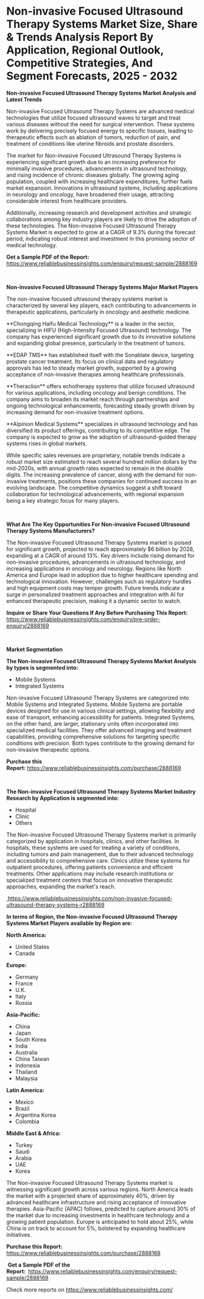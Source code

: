 <p><h1>Non-invasive Focused Ultrasound Therapy Systems Market Size, Share & Trends Analysis Report By Application, Regional Outlook, Competitive Strategies, And Segment Forecasts, 2025 - 2032</h1></p><p><strong>Non-invasive Focused Ultrasound Therapy Systems Market Analysis and Latest Trends</strong></p>
<p><p>Non-invasive Focused Ultrasound Therapy Systems are advanced medical technologies that utilize focused ultrasound waves to target and treat various diseases without the need for surgical intervention. These systems work by delivering precisely focused energy to specific tissues, leading to therapeutic effects such as ablation of tumors, reduction of pain, and treatment of conditions like uterine fibroids and prostate disorders. </p><p>The market for Non-invasive Focused Ultrasound Therapy Systems is experiencing significant growth due to an increasing preference for minimally invasive procedures, advancements in ultrasound technology, and rising incidence of chronic diseases globally. The growing aging population, coupled with increasing healthcare expenditures, further fuels market expansion. Innovations in ultrasound systems, including applications in neurology and oncology, have broadened their usage, attracting considerable interest from healthcare providers.</p><p>Additionally, increasing research and development activities and strategic collaborations among key industry players are likely to drive the adoption of these technologies. The Non-invasive Focused Ultrasound Therapy Systems Market is expected to grow at a CAGR of 9.3% during the forecast period, indicating robust interest and investment in this promising sector of medical technology.</p></p>
<p><strong>Get a Sample PDF of the Report:&nbsp;</strong> <a href="https://www.reliablebusinessinsights.com/enquiry/request-sample/2888169?utm_campaign=2099&utm_medium=2&utm_source=Github&utm_content=ia&utm_term=14032025&utm_id=non-invasive-focused-ultrasound-therapy-systems">https://www.reliablebusinessinsights.com/enquiry/request-sample/2888169</a></p>
<p>&nbsp;</p>
<p><strong>Non-invasive Focused Ultrasound Therapy Systems Major Market Players</strong></p>
<p><p>The non-invasive focused ultrasound therapy systems market is characterized by several key players, each contributing to advancements in therapeutic applications, particularly in oncology and aesthetic medicine.</p><p>**Chongqing Haifu Medical Technology** is a leader in the sector, specializing in HIFU (High-Intensity Focused Ultrasound) technology. The company has experienced significant growth due to its innovative solutions and expanding global presence, particularly in the treatment of tumors.</p><p>**EDAP TMS** has established itself with the Sonablate device, targeting prostate cancer treatment. Its focus on clinical data and regulatory approvals has led to steady market growth, supported by a growing acceptance of non-invasive therapies among healthcare professionals.</p><p>**Theraclion** offers echotherapy systems that utilize focused ultrasound for various applications, including oncology and benign conditions. The company aims to broaden its market reach through partnerships and ongoing technological enhancements, forecasting steady growth driven by increasing demand for non-invasive treatment options.</p><p>**Alpinion Medical Systems** specializes in ultrasound technology and has diversified its product offerings, contributing to its competitive edge. The company is expected to grow as the adoption of ultrasound-guided therapy systems rises in global markets.</p><p>While specific sales revenues are proprietary, notable trends indicate a robust market size estimated to reach several hundred million dollars by the mid-2020s, with annual growth rates expected to remain in the double digits. The increasing prevalence of cancer, along with the demand for non-invasive treatments, positions these companies for continued success in an evolving landscape. The competitive dynamics suggest a shift toward collaboration for technological advancements, with regional expansion being a key strategic focus for many players.</p></p>
<p>&nbsp;</p>
<p><strong>What Are The Key Opportunities For Non-invasive Focused Ultrasound Therapy Systems Manufacturers?</strong></p>
<p><p>The Non-invasive Focused Ultrasound Therapy Systems market is poised for significant growth, projected to reach approximately $6 billion by 2028, expanding at a CAGR of around 13%. Key drivers include rising demand for non-invasive procedures, advancements in ultrasound technology, and increasing applications in oncology and neurology. Regions like North America and Europe lead in adoption due to higher healthcare spending and technological innovation. However, challenges such as regulatory hurdles and high equipment costs may temper growth. Future trends indicate a surge in personalized treatment approaches and integration with AI for enhanced therapeutic precision, making it a dynamic sector to watch.</p></p>
<p><strong>Inquire or Share Your Questions If Any Before Purchasing This Report:</strong> <a href="https://www.reliablebusinessinsights.com/enquiry/pre-order-enquiry/2888169?utm_campaign=2099&utm_medium=2&utm_source=Github&utm_content=ia&utm_term=14032025&utm_id=non-invasive-focused-ultrasound-therapy-systems">https://www.reliablebusinessinsights.com/enquiry/pre-order-enquiry/2888169</a></p>
<p>&nbsp;</p>
<p><strong>Market Segmentation</strong></p>
<p><strong>The Non-invasive Focused Ultrasound Therapy Systems Market Analysis by types is segmented into:</strong></p>
<p><ul><li> Mobile Systems</li><li>Integrated Systems </li></ul></p>
<p><p>Non-invasive Focused Ultrasound Therapy Systems are categorized into Mobile Systems and Integrated Systems. Mobile Systems are portable devices designed for use in various clinical settings, allowing flexibility and ease of transport, enhancing accessibility for patients. Integrated Systems, on the other hand, are larger, stationary units often incorporated into specialized medical facilities. They offer advanced imaging and treatment capabilities, providing comprehensive solutions for targeting specific conditions with precision. Both types contribute to the growing demand for non-invasive therapeutic options.</p></p>
<p><strong>Purchase this Report:&nbsp;</strong><a href="https://www.reliablebusinessinsights.com/purchase/2888169?utm_campaign=2099&utm_medium=2&utm_source=Github&utm_content=ia&utm_term=14032025&utm_id=non-invasive-focused-ultrasound-therapy-systems">https://www.reliablebusinessinsights.com/purchase/2888169</a></p>
<p>&nbsp;</p>
<p><strong>The Non-invasive Focused Ultrasound Therapy Systems Market Industry Research by Application is segmented into:</strong></p>
<p><ul><li> Hospital</li><li>Clinic</li><li>Others </li></ul></p>
<p><p>The Non-invasive Focused Ultrasound Therapy Systems market is primarily categorized by application in hospitals, clinics, and other facilities. In hospitals, these systems are used for treating a variety of conditions, including tumors and pain management, due to their advanced technology and accessibility to comprehensive care. Clinics utilize these systems for outpatient procedures, offering patients convenience and efficient treatments. Other applications may include research institutions or specialized treatment centers that focus on innovative therapeutic approaches, expanding the market's reach.</p></p>
<p><a href="https://www.reliablebusinessinsights.com/non-invasive-focused-ultrasound-therapy-systems-r2888169?utm_campaign=2099&utm_medium=2&utm_source=Github&utm_content=ia&utm_term=14032025&utm_id=non-invasive-focused-ultrasound-therapy-systems">&nbsp;https://www.reliablebusinessinsights.com/non-invasive-focused-ultrasound-therapy-systems-r2888169</a></p>
<p><strong>In terms of Region, the Non-invasive Focused Ultrasound Therapy Systems Market Players available by Region are:</strong></p>
<p>
    <p> <strong> North America: </strong>
        <ul>
            <li>United States</li>
            <li>Canada</li>
        </ul>
        </p> 
    <p> <strong> Europe: </strong>
        <ul>
            <li>Germany</li>
            <li>France</li>
            <li>U.K.</li>
            <li>Italy</li>
            <li>Russia</li>
        </ul>
        </p> 
    <p> <strong> Asia-Pacific: </strong>
        <ul>
            <li>China</li>
            <li>Japan</li>
            <li>South Korea</li>
            <li>India</li>
            <li>Australia</li>
            <li>China Taiwan</li>
            <li>Indonesia</li>
            <li>Thailand</li>
            <li>Malaysia</li>
        </ul>
        </p> 
    <p> <strong> Latin America: </strong>
        <ul>
            <li>Mexico</li>
            <li>Brazil</li>
            <li>Argentina Korea</li>
            <li>Colombia</li>
        </ul>
        </p> 
    <p> <strong> Middle East & Africa: </strong>
        <ul>
            <li>Turkey</li>
            <li>Saudi</li>
            <li>Arabia</li>
            <li>UAE</li>
            <li>Korea</li>
        </ul>
    </p>
    </p>
<p><p>The Non-invasive Focused Ultrasound Therapy Systems market is witnessing significant growth across various regions. North America leads the market with a projected share of approximately 40%, driven by advanced healthcare infrastructure and rising acceptance of innovative therapies. Asia-Pacific (APAC) follows, predicted to capture around 30% of the market due to increasing investments in healthcare technology and a growing patient population. Europe is anticipated to hold about 25%, while China is on track to account for 5%, bolstered by expanding healthcare initiatives.</p></p>
<p><strong>Purchase this Report: </strong><a href="https://www.reliablebusinessinsights.com/purchase/2888169?utm_campaign=2099&utm_medium=2&utm_source=Github&utm_content=ia&utm_term=14032025&utm_id=non-invasive-focused-ultrasound-therapy-systems">https://www.reliablebusinessinsights.com/purchase/2888169</a></p>
<p>&nbsp;<strong>Get a Sample PDF of the Report:&nbsp;&nbsp;</strong><a href="https://www.reliablebusinessinsights.com/enquiry/request-sample/2888169?utm_campaign=2099&utm_medium=2&utm_source=Github&utm_content=ia&utm_term=14032025&utm_id=non-invasive-focused-ultrasound-therapy-systems">https://www.reliablebusinessinsights.com/enquiry/request-sample/2888169</a></p>
<p><strong></strong></p>
<p>Check more reports on <a href="https://www.reliablebusinessinsights.com/?utm_campaign=2099&utm_medium=2&utm_source=Github&utm_content=ia&utm_term=14032025&utm_id=non-invasive-focused-ultrasound-therapy-systems">https://www.reliablebusinessinsights.com/</a></p>